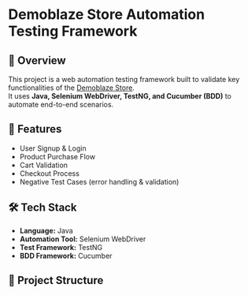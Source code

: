 # Demoblaze Store Automation Testing Framework

## 📌 Overview
This project is a web automation testing framework built to validate key functionalities of the [Demoblaze Store](https://www.demoblaze.com/).  
It uses **Java, Selenium WebDriver, TestNG, and Cucumber (BDD)** to automate end-to-end scenarios.

## 🚀 Features
- User Signup & Login  
- Product Purchase Flow  
- Cart Validation  
- Checkout Process  
- Negative Test Cases (error handling & validation)

## 🛠️ Tech Stack
- **Language:** Java  
- **Automation Tool:** Selenium WebDriver  
- **Test Framework:** TestNG  
- **BDD Framework:** Cucumber  

## 📂 Project Structure
